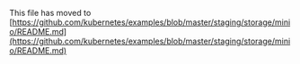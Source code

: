 This file has moved to [https://github.com/kubernetes/examples/blob/master/staging/storage/minio/README.md](https://github.com/kubernetes/examples/blob/master/staging/storage/minio/README.md)
